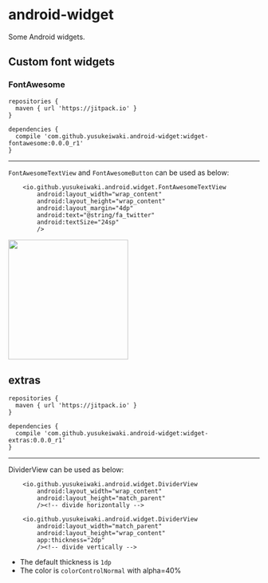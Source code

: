 # android-widget

Some Android widgets.

## Custom font widgets

### FontAwesome

```
repositories {
  maven { url 'https://jitpack.io' }
}

dependencies {
  compile 'com.github.yusukeiwaki.android-widget:widget-fontawesome:0.0.0_r1'
}
```

---

`FontAwesomeTextView` and `FontAwesomeButton` can be used as below:

```
    <io.github.yusukeiwaki.android.widget.FontAwesomeTextView
        android:layout_width="wrap_content"
        android:layout_height="wrap_content"
        android:layout_margin="4dp"
        android:text="@string/fa_twitter"
        android:textSize="24sp"
        />
```

<img src="https://cloud.githubusercontent.com/assets/11763113/22398432/ea5b7e38-e5cb-11e6-8ca4-a323350911b3.png" width=240/>


## extras

```
repositories {
  maven { url 'https://jitpack.io' }
}

dependencies {
  compile 'com.github.yusukeiwaki.android-widget:widget-extras:0.0.0_r1'
}
```

---

DividerView can be used as below:

```
    <io.github.yusukeiwaki.android.widget.DividerView
        android:layout_width="wrap_content"
        android:layout_height="match_parent"
        /><!-- divide horizontally -->

    <io.github.yusukeiwaki.android.widget.DividerView
        android:layout_width="match_parent"
        android:layout_height="wrap_content"
        app:thickness="2dp"
        /><!-- divide vertically -->
```

* The default thickness is `1dp`
* The color is `colorControlNormal` with alpha=40%
